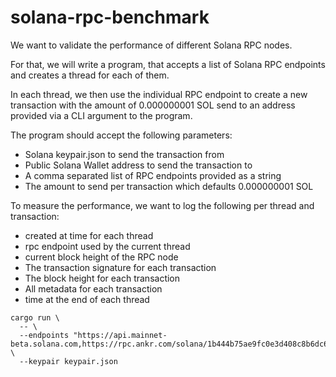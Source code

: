 # solana-rpc-benchmark

We want to validate the performance of different Solana RPC nodes.

For that, we will write a program, that accepts a list of Solana RPC
endpoints and creates a thread for each of them.

In each thread, we then use the individual RPC endpoint to
create a new transaction with the amount of 0.000000001 SOL
send to an address provided via a CLI argument to the program.

The program should accept the following parameters:
- Solana keypair.json to send the transaction from
- Public Solana Wallet address to send the transaction to
- A comma separated list of RPC endpoints provided as a string
- The amount to send per transaction which defaults 0.000000001 SOL

To measure the performance, we want to log the following per thread and transaction:

- created at time for each thread
- rpc endpoint used by the current thread
- current block height of the RPC node
- The transaction signature for each transaction
- The block height for each transaction
- All metadata for each transaction
- time at the end of each thread

```
cargo run \
  -- \
  --endpoints "https://api.mainnet-beta.solana.com,https://rpc.ankr.com/solana/1b444b75ae9fc0e3d408c8b6dc67cd6949f672876733761724547b6afe798f31" \
  --keypair keypair.json
```
